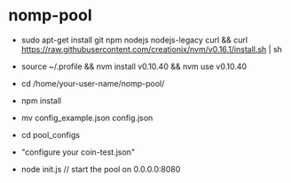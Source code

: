 
nomp-pool
================================

 - sudo apt-get install git npm nodejs nodejs-legacy curl && curl https://raw.githubusercontent.com/creationix/nvm/v0.16.1/install.sh | sh

 - source ~/.profile && nvm install v0.10.40 && nvm use v0.10.40

 - cd /home/your-user-name/nomp-pool/

 - npm install

 - mv config_example.json config.json

 - cd pool_configs

 - "configure your coin-test.json" 

 - node init.js // start the pool on 0.0.0.0:8080